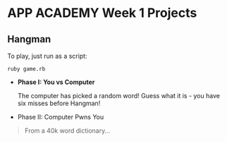 # APP ACADEMY Week 1 Projects

## Hangman

To play, just run as a script:

`ruby game.rb`

* **Phase I: You vs Computer**

	The computer has picked a random word! Guess what it is - you have six misses before Hangman!

* Phase II: Computer Pwns You
> From a 40k word dictionary...